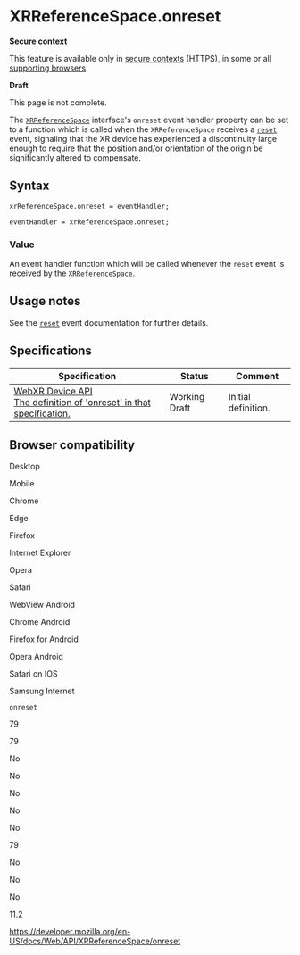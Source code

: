 XRReferenceSpace.onreset
========================

**Secure context**

This feature is available only in [secure contexts](https://developer.mozilla.org/en-US/docs/Web/Security/Secure_Contexts) (HTTPS), in some or all [supporting browsers](#browser_compatibility).

**Draft**

This page is not complete.

The [`XRReferenceSpace`](../xrreferencespace) interface's `onreset` event handler property can be set to a function which is called when the `XRReferenceSpace` receives a [`reset`](reset_event) event, signaling that the XR device has experienced a discontinuity large enough to require that the position and/or orientation of the origin be significantly altered to compensate.

Syntax
------

    xrReferenceSpace.onreset = eventHandler;

    eventHandler = xrReferenceSpace.onreset;

### Value

An event handler function which will be called whenever the `reset` event is received by the `XRReferenceSpace`.

Usage notes
-----------

See the [`reset`](reset_event) event documentation for further details.

Specifications
--------------

<table><thead><tr class="header"><th>Specification</th><th>Status</th><th>Comment</th></tr></thead><tbody><tr class="odd"><td><a href="https://immersive-web.github.io/webxr/#dom-xrreferencespace-onreset">WebXR Device API<br />
<span class="small">The definition of 'onreset' in that specification.</span></a></td><td><span class="spec-wd">Working Draft</span></td><td>Initial definition.</td></tr></tbody></table>

Browser compatibility
---------------------

Desktop

Mobile

Chrome

Edge

Firefox

Internet Explorer

Opera

Safari

WebView Android

Chrome Android

Firefox for Android

Opera Android

Safari on IOS

Samsung Internet

`onreset`

79

79

No

No

No

No

No

79

No

No

No

11.2

<a href="https://developer.mozilla.org/en-US/docs/Web/API/XRReferenceSpace/onreset" class="_attribution-link">https://developer.mozilla.org/en-US/docs/Web/API/XRReferenceSpace/onreset</a>
